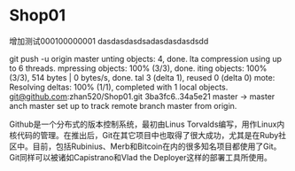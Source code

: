 # Shop01
增加测试000100000001
dasdasdasdsadasdasdasdsdd



git push -u origin master
unting objects: 4, done.
lta compression using up to 6 threads.
mpressing objects: 100% (3/3), done.
iting objects: 100% (3/3), 514 bytes | 0 bytes/s, done.
tal 3 (delta 1), reused 0 (delta 0)
mote: Resolving deltas: 100% (1/1), completed with 1 local objects.
 git@github.com:zhan520/Shop01.git
 3ba3fc6..34a5e21  master -> master
anch master set up to track remote branch master from origin.



Github是一个分布式的版本控制系统，最初由Linus Torvalds编写，用作Linux内核代码的管理。在推出后，Git在其它项目中也取得了很大成功，尤其是在Ruby社区中。目前，包括Rubinius、Merb和Bitcoin在内的很多知名项目都使用了Git。Git同样可以被诸如Capistrano和Vlad the Deployer这样的部署工具所使用。
